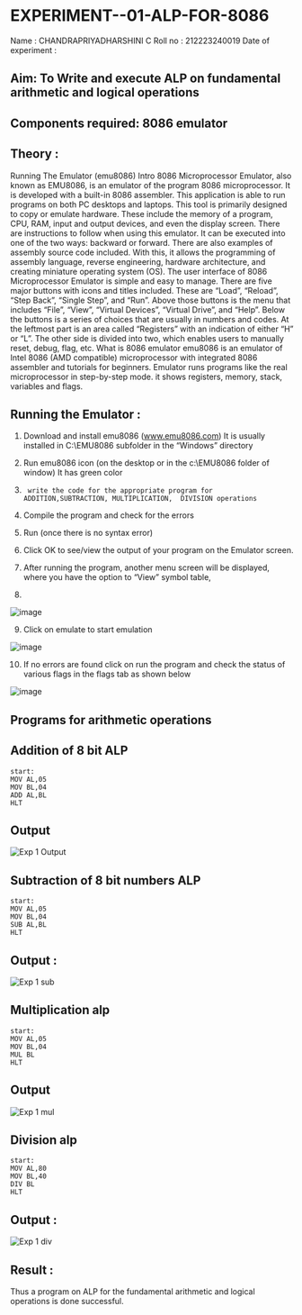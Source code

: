 # EXPERIMENT--01-ALP-FOR-8086
Name : CHANDRAPRIYADHARSHINI C
Roll no : 212223240019
Date of experiment :

## Aim: To Write and execute ALP on fundamental arithmetic and logical operations
      
## Components required: 8086  emulator 
      
## Theory :
Running The Emulator (emu8086) Intro 8086 Microprocessor Emulator, also known as EMU8086, is an emulator of the program 8086 microprocessor. It is developed with a built-in 8086 assembler. This application is able to run programs on both PC desktops and laptops. This tool is primarily designed to copy or emulate hardware. These include the memory of a program, CPU, RAM, input and output devices, and even the display screen. There are instructions to follow when using this emulator. It can be executed into one of the two ways: backward or forward. There are also examples of assembly source code included. With this, it allows the programming of assembly language, reverse engineering, hardware architecture, and creating miniature operating system (OS). The user interface of 8086 Microprocessor Emulator is simple and easy to manage. There are five major buttons with icons and titles included. These are “Load”, “Reload”, “Step Back”, “Single Step”, and “Run”. Above those buttons is the menu that includes “File”, “View”, “Virtual Devices”, “Virtual Drive”, and “Help”. Below the buttons is a series of choices that are usually in numbers and codes. At the leftmost part is an area called “Registers” with an indication of either “H” or “L”. The other side is divided into two, which enables users to manually reset, debug, flag, etc. What is 8086 emulator emu8086 is an emulator of Intel 8086 (AMD compatible) microprocessor with integrated 8086 assembler and tutorials for beginners. Emulator runs programs like the real microprocessor in step-by-step mode. it shows registers, memory, stack, variables and flags.


 ## Running the Emulator :
 
1.	Download and install emu8086 (www.emu8086.com) It is usually installed in C:\EMU8086 subfolder in the “Windows” directory
2.	  Run  emu8086 icon (on the desktop or in the c:\EMU8086 folder of window) It has green color 
 
 
3.		write the code for the appropriate program for ADDITION,SUBTRACTION, MULTIPLICATION,  DIVISION operations 

4.	 Compile the program and check for the errors 
5.	Run (once there is no syntax error) 

6.	Click OK to see/view the output of your program on the Emulator screen. 


7.	After running the program, another menu screen will be displayed, where you have the option to “View” symbol table,
8.	 


![image](https://user-images.githubusercontent.com/36288975/189273263-d65baae9-4b8f-4723-afb3-c0ffa4052b04.png)











9.	Click on emulate to start emulation 








![image](https://user-images.githubusercontent.com/36288975/189273273-9bb36ec1-e2e8-4892-8d35-37707332bfdc.png)








10.	If no errors are found click on run the program and check the status of various flags in the flags tab as shown below 






![image](https://user-images.githubusercontent.com/36288975/189273277-113a2a33-4a40-4ff8-95a5-ecd3a1f504fe.png)







## Programs for arithmetic  operations

## Addition  of 8 bit ALP 
```
start:
MOV AL,05
MOV BL,04
ADD AL,BL
HLT
```
## Output  
 ![Exp 1 Output](https://github.com/user-attachments/assets/44a02d8a-f71b-415d-accc-923bdf3f0c8d)

## Subtraction   of 8 bit numbers  ALP 
 ```
start:
MOV AL,05
MOV BL,04
SUB AL,BL
HLT
```
## Output :
![Exp 1 sub](https://github.com/user-attachments/assets/62318518-6e52-421a-ae41-a291c1c5ef97)

## Multiplication alp 
```
start:
MOV AL,05
MOV BL,04
MUL BL
HLT
```
 ## Output  
![Exp 1 mul](https://github.com/user-attachments/assets/de4b3a1b-f079-477a-951d-b439348b0c55)


## Division alp 
```
start:
MOV AL,80
MOV BL,40
DIV BL
HLT
```
## Output  :

![Exp 1 div](https://github.com/user-attachments/assets/4ff8460b-8235-459e-8f46-739d7b032eec)

## Result : 
Thus a program on ALP for the fundamental arithmetic and logical operations is done successful.
